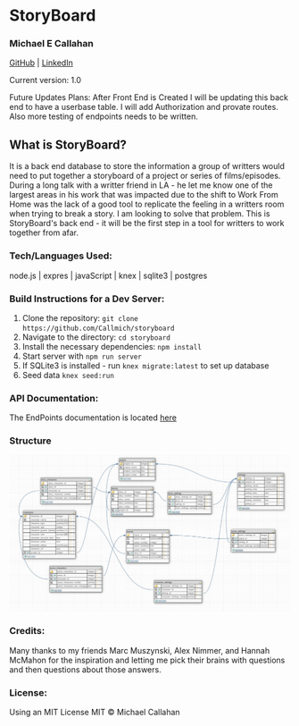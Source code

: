 # StoryBoard
### Michael E Callahan
[GitHub](https://github.com/Callmich) | [LinkedIn](https://www.linkedin.com/in/michael-callahan-a640551a3/)

Current version: 1.0

Future Updates Plans: After Front End is Created I will be updating this back end to have a userbase table. I will add Authorization and provate routes. Also more testing of endpoints needs to be written.

## What is StoryBoard?
It is a back end database to store the information a group of writters would need to put together a storyboard of a project or series of films/episodes. During a long talk with a writter friend in LA - he let me know one of the largest areas in his work that was impacted due to the shift to Work From Home was the lack of a good tool to replicate the feeling in a writters room when trying to break a story. 
I am looking to solve that problem. This is StoryBoard's back end - it will be the first step in a tool for writters to work together from afar. 

### Tech/Languages Used:
node.js | expres | javaScript | knex | sqlite3 | postgres

### Build Instructions for a Dev Server:
1. Clone the repository: `git clone https://github.com/Callmich/storyboard`
2. Navigate to the directory: `cd storyboard`
3. Install the necessary dependencies: `npm install`
4. Start server with `npm run server`
4. If SQLite3 is installed - run `knex migrate:latest` to set up database
5. Seed data `knex seed:run`

### API Documentation:
The EndPoints documentation is located [here](https://documenter.getpostman.com/view/10662887/Szzhdy91)

### Structure
![alt text](https://github.com/Callmich/storyboard/blob/master/designs/StoryBoard%20DB%20final%20V1.jpg)


### Credits:
Many thanks to my friends Marc Muszynski, Alex Nimmer, and Hannah McMahon for the inspiration and letting me pick their brains with questions and then questions about those answers.

### License:
Using an MIT License
MIT © Michael Callahan